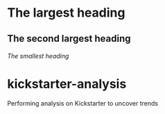 
# The largest heading
## The second largest heading
###### The smallest heading

# kickstarter-analysis
Performing analysis on Kickstarter to uncover trends
